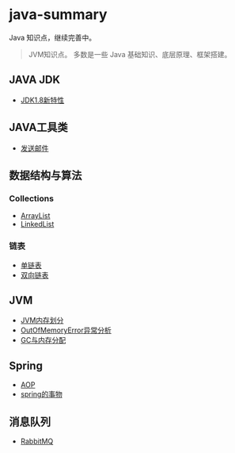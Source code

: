 # java-summary
Java 知识点，继续完善中。

> JVM知识点。
> 多数是一些 Java 基础知识、底层原理、框架搭建。

## JAVA JDK
- [JDK1.8新特性](java/src/jdk18/Stream.java)

## JAVA工具类

- [发送邮件](Util/src/util/SendMailUtil.java)

## 数据结构与算法

### Collections

- [ArrayList](MD/Collections/ArrayList.md)
- [LinkedList](MD/Collections/LinkedList.md)

### 链表

- [单链表](java/src/structure/node/Node.java)
- [双向链表](java/src/structure/node/DoubleNode.java)

## JVM
- [JVM内存划分](MD/jvm/JVMMemory.md)
- [OutOfMemoryError异常分析](MD/jvm/OutOfMemoryError.md)
- [GC与内存分配](MD/jvm/JVMGC.md)

## Spring

- [AOP](MD/Spring/AOP.MD)
- [spring的事物](MD/Spring/SpringThing.MD)

## 消息队列
- [RabbitMQ](MD/mq/RabbitMQ.md)